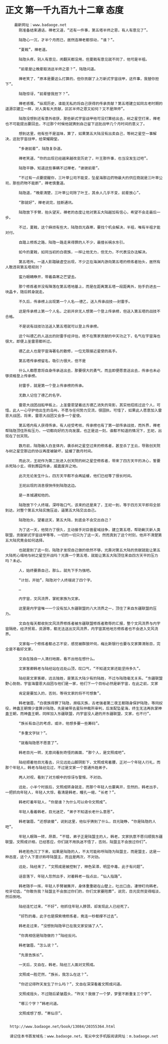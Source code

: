 # 正文 第一千九百九十二章 态度
        最新网址：www.badaoge.net
          刚准备结束通话，禅老又道，“还有一件事，第五塔半师之恩，有人有意见了”。
      
          陆隐心一沉，才半个月而已，居然连禅老都惊动，“谁？”。
      
          “夏戟”，禅老道。
      
          陆隐头疼，别人有意见，闹翻天都没用，但夏戟有意见就不同了，他可是半祖。
      
          “前辈是让晚辈取消这半师之恩？”，陆隐问道。
      
          禅老笑了，“原本是要这么打算的，但你贡献了上万新式宇宙战甲，这件事，我替你担下”。
      
          陆隐惊讶，“前辈替我担下？”。
      
          禅老感慨，“纵观历史，谁能无私的将自己获得的传承贡献？第五塔建立如同古老时期的道源宗建立一样，对人类有大贡献，区区半师之恩又如何？又不是拜师”。
      
          陆隐没想到还有意外收获，那些新式宇宙战甲他可没打算给出去，树之星空打来，禅老也不可能提出要回去，不过那个时候他就猜到自己留下这批战甲几个月时间的意义了。
      
          想到这里，他有些不是滋味，算了，如果第五大陆没有出卖自己，等树之星空一事解决，这批宇宙战甲，给荣耀殿堂。
      
          “多谢前辈”，陆隐复杂道。
      
          禅老笑道，“你的出现已经越来越改变历史了，叶王那件事，也当没发生过吧”。
      
          陆隐平静，知道这些事瞒不过禅老，“谢谢前辈”。
      
          “不过有一点要提醒你，三叶草公司不能变，坠星海那边药物最大的供应商就是三叶草公司，那些药物不能断”，禅老慎重道。
      
          陆隐道，“晚辈清楚，三叶草公司除了叶王，其余人几乎不变，前辈放心”。
      
          “那就好”，禅老说完，挂断通讯。
      
          陆隐放下手臂，抬头望天，禅老的态度让他对第五大陆越加有信心，希望不会走最后一步。
      
          不过，夏戟，这个麻烦有些大，陆隐目光森寒，要找个机会解决，半祖，唯有半祖才能对付。
      
          自踏上修炼之路，陆隐一路走来得罪的人不少，最擅长祸水东引。
      
          如今的夏戟，如同当初的白夜族，一样让他无力，但无力，不代表没办法解决。
      
          第五塔外，一道人影踏破虚空出现，不少正在海渊内游向第五塔的修炼者抬头，居然有人敢违背第五塔规则？
      
          蛮力眼睛睁开，带着森寒之芒望去。
      
          那个修炼者并没有降落在第五塔地基上，而是在距离第五塔一段距离外，抬手扔进去一块晶卡，随后转身就走。
      
          不久后，传承榜上出现第一个人名——德乙，送入传承战技——封雷手。
      
          这是传承榜上第一个人名，之前并非无人想第一个登上传承榜，但送入第五塔的战技不合格。
      
          不是说有战技功法送入第五塔就可以登上传承榜。
      
          这个叫德乙的人送出的封雷手经评估，绝不在策家贡献的中天功之下，名气在宇宙海也很大，即便上圣雷恩都听过。
      
          德乙此人也是宇宙海著名的散修，一位无限接近星使的高手。
      
          第五塔传承榜留名，吸引力很大，但不是
      
          什么人都愿意将自身传承送出去，那要很大的勇气，而且即便愿意送出去，传承也未必够资格登上传承榜。
      
          封雷手，就是第一个登上传承榜的传承。
      
          无数人记住了德乙的名字。
      
          雷恩大战团战船甲板上，上圣雷恩望着远方德乙消失的背影，其实他招揽过这个人，可惜，此人一心守护他出生的岛屿，不愿与任何势力交流，很固执，可惜了，如果此人愿意加入雷恩大战团，将来，雷恩大战团又会多一个星使。
      
          第五塔内有人获得传承，有人经受考核，传承榜也有了第一部传承战技，而外界，禅老帮陆隐顶住所有压力，一切都向好的方向发展，也正是这一刻，谁都不知道的情况下，王祀，出现在了创天院。
      
          数月前，陆隐融入白圣体内，袭杀树之星空过来的修炼者，甚至杀了王云，导致创天院与树之星空那边的协议再度被破坏，延缓了数月时间。
      
          而此次，王祀作为第二批进入创天院的树之星空修炼者，带来了四方天平的决心，誓要杀死陆小玄，得到葬园传承，威震废弃之地。
      
          此次无论发生什么，四方天平都不会再延缓，他们已经等了很长时间。
      
          王祀出现的消息很快传到陆隐这边。
      
          是一本城通知他的。
      
          陆隐放下个人终端，深呼吸口气，该来的还是来了，王祀一到，等于四方天平即将全部到达，对整个第五大陆实施压迫，逼第五大陆交出自己。
      
          陆隐抬头，望着这天，第五大陆，到底会不会交出自己？
      
          为了这一天，他努力了很久，主动接手对巨兽星域战争，建立第五塔，帮助剿灭新人类联盟，贡献新式宇宙战甲等等，一切的一切只为了这一天，然而真到了这个时刻，他并不清楚第五大陆究竟会如何选择。
      
          也就是到了这一刻，陆隐才发现自己做的依然不够，光靠对第五大陆的贡献就能让第五大陆死心塌地与树之星空开战吗？光靠一个第五塔，就能让第五大陆顶住来自四方天平的压力吗？未必。
      
          人，始终要靠自己，那么，就先下手为强吧。
      
          “计划，开始”，陆隐对个人终端说了四个字。
      
          …
      
          内宇宙，文风流界，掌舵家族为文家。
      
          这里是内宇宙唯一一个没有加入东疆联盟的八大流界之一，顶住了来自东疆联盟的压力。
      
          文自在每天都收到文风流界修炼者被东疆联盟修炼者欺辱的汇报，整个文风流界与内宇宙隔绝，经济贸易，资源等，都无法送出文风流界，内宇宙其他地方修炼者也不会进入文风流界。
      
          文家每一个修炼者都忐忑不安，感觉被群狼环伺，梅比斯银行也要与文家算清账目，完全是不看好文家。
      
          文自在独自一人清扫地面，看不出他在想什么。
      
          文家客卿韩老与陆经站在远处山顶，叹口气，“不知道文家还能坚持多久”。
      
          陆经是文家客卿，远古独姓，是第五大陆少有的陆姓，不过与陆隐毫无关系，“东疆联盟野心勃勃，宇宙海雷恩大战团与他们是一家，他们下一个目标必然是新宇宙，在此之前，文家
      
          肯定是要加入的，否则，等待文家的将不可想象”。
      
          韩老皱眉，“白夜族得罪了陆隐，濒临灭族，古老强者第二夜王都随身保护陆隐，等同奴役，神蛊王朝情少皇算计陆隐，先是被带去星际仲裁所审判，后发配坠星海，终生无法再执掌神蛊王朝，而神蛊王朝，同样加入东疆联盟，内宇宙没人避的开东疆联盟，文家，也不行”。
      
          “族长有自己的考虑，或许，他想多要一些筹码”。
      
          “多重文字狱？”。
      
          “就看陆隐愿不愿意了”。
      
          韩老目光一转，无意间看到奇怪的画面，“那个人，是文照成吧”。
      
          陆经顺着他目光看去，只见远处山脚阴影下，文照成弯着腰，正对一个年轻人行礼，而那个年轻人，韩老与陆经见过，不过是文家一个普通外姓弟子。
      
          两人对视，看到了对方眼中的惊讶与警惕，不对劲。
      
          远处，小半个时辰后，文照成转身就走，而那个年轻人也要离开，忽然的，韩老出手，一把抓向年轻人，年轻人大惊，看清是韩老，瞳孔一缩，“长老？”。
      
          韩老盯着年轻人，“你是谁？为什么可以命令文照成”。
      
          年轻人看着韩老，目光迷茫，“弟子不知道长老什么意思”。
      
          韩老皱眉，“还想装傻”，说到这里，他似乎猜到了什么，目光陡睁，“你是陆隐的人吧”。
      
          年轻人眼珠一转，昂首，“不错，弟子正是陆盟主的人，韩老，文家执意不愿归顺我东疆联盟，文照成识相，已经答应，你们就不用执迷不悟了，否则，陆盟主不会放过你们”。
      
          韩老脸色沉了下来，如果是陆隐的人，不太可能称呼陆隐为陆盟主，而是盟主，这是一种态度，这个人下意识称呼陆盟主，而且是两次，不对劲。
      
          远处，陆经来了，“文照成是被控制了，神色呆滞，明显中毒，此子有问题”。
      
          话音落下，年轻人忽然出手，对着韩老一指点出，“仙人指路”。
      
          韩老随手一挥，年轻人手臂被撕开，身体重重砸在山壁上，吐出口血，凄惨盯向韩老，咬牙切齿，“你敢伤我？陆盟主不会放过你们的，你们文家要陪葬”，说完，目光突然变得暗淡，然后倒地。
      
          陆经连忙过来，“不好”，他抓住年轻人脖颈，却发现此人已经死了。
      
          “好烈的毒，此子也是探索境修炼者，竟连一秒都撑不过去”。
      
          韩老走过来，“没想到陆隐早已在我文家安插了人”。
      
          “你真相信是陆隐做的？”陆经反问。
      
          韩老皱眉，“怎么说？”。
      
          “先禀告族长”。
      
          一天后，文自在，韩老，陆经三人面对文照成。
      
          文照成一脸茫然，“族长，我怎么在这？”。
      
          “你还记得昨天发生了什么吗？”，文自在深深看着文照成问道。
      
          文照成摇头，不过随后紧皱眉头，“昨天？我做了一个梦，梦里不断重复三个字”。
      
          “哪三个字？”韩老问道。
      
          文照成想了想，“寒仙宗”。
      
      
      http://www.badaoge.net/book/13084/20355364.html
      
      请记住本书首发域名：www.badaoge.net。笔尖中文手机版阅读网址：m.badaoge.net